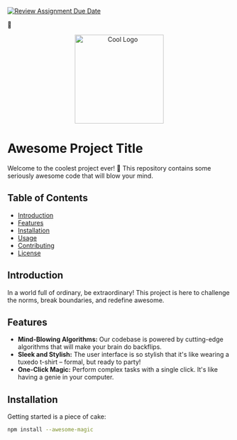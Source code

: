 [![Review Assignment Due Date](https://classroom.github.com/assets/deadline-readme-button-24ddc0f5d75046c5622901739e7c5dd533143b0c8e959d652212380cedb1ea36.svg)](https://classroom.github.com/a/dgjaNdtB)


🚀

<div align="center">
    <img src="your-cool-logo.png" alt="Cool Logo" width="200">
</div>

# Awesome Project Title

Welcome to the coolest project ever! 🚀 This repository contains some seriously awesome code that will blow your mind.

## Table of Contents

- [Introduction](#introduction)
- [Features](#features)
- [Installation](#installation)
- [Usage](#usage)
- [Contributing](#contributing)
- [License](#license)

## Introduction

In a world full of ordinary, be extraordinary! This project is here to challenge the norms, break boundaries, and redefine awesome.

## Features

- **Mind-Blowing Algorithms:** Our codebase is powered by cutting-edge algorithms that will make your brain do backflips.
- **Sleek and Stylish:** The user interface is so stylish that it's like wearing a tuxedo t-shirt – formal, but ready to party!
- **One-Click Magic:** Perform complex tasks with a single click. It's like having a genie in your computer.

## Installation

Getting started is a piece of cake:

```bash
npm install --awesome-magic
